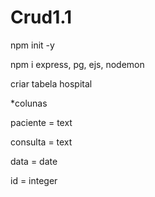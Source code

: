 # Crud1.1
npm init -y

npm i express, pg, ejs, nodemon

criar tabela hospital

*colunas 

paciente = text

consulta = text

data = date

id = integer
